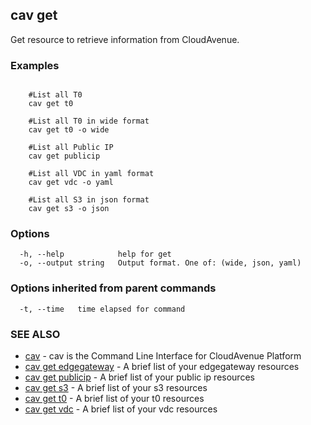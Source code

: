 ## cav get

Get resource to retrieve information from CloudAvenue.

### Examples

```

	#List all T0
	cav get t0

	#List all T0 in wide format
	cav get t0 -o wide

	#List all Public IP
	cav get publicip

	#List all VDC in yaml format
	cav get vdc -o yaml

	#List all S3 in json format
	cav get s3 -o json
```

### Options

```
  -h, --help            help for get
  -o, --output string   Output format. One of: (wide, json, yaml)
```

### Options inherited from parent commands

```
  -t, --time   time elapsed for command
```

### SEE ALSO

* [cav](cav.md)	 - cav is the Command Line Interface for CloudAvenue Platform
* [cav get edgegateway](cav_get_edgegateway.md)	 - A brief list of your edgegateway resources
* [cav get publicip](cav_get_publicip.md)	 - A brief list of your public ip resources
* [cav get s3](cav_get_s3.md)	 - A brief list of your s3 resources
* [cav get t0](cav_get_t0.md)	 - A brief list of your t0 resources
* [cav get vdc](cav_get_vdc.md)	 - A brief list of your vdc resources

